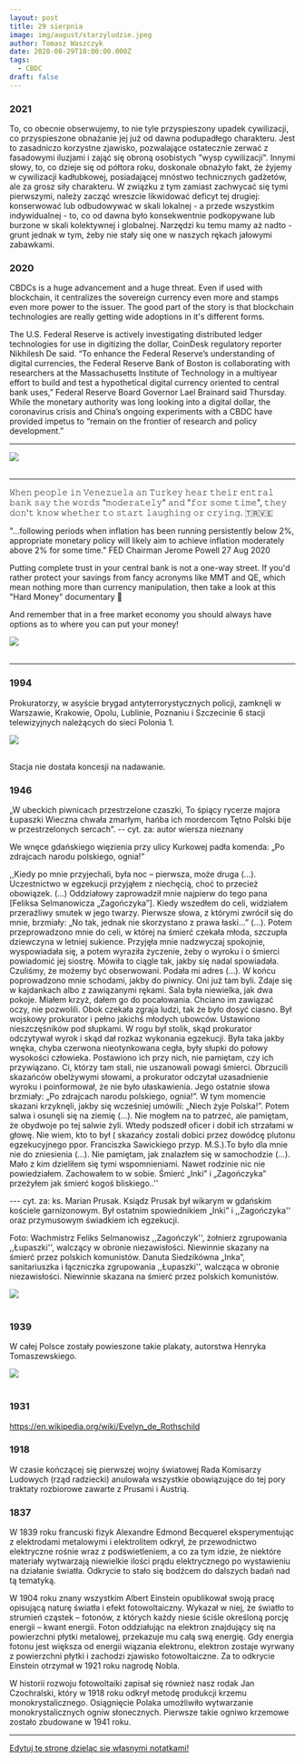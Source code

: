 ```yaml
---
layout: post
title: 29 sierpnia
image: img/august/starzyludzie.jpeg
author: Tomasz Waszczyk
date: 2020-08-29T10:00:00.000Z
tags:
  - CBDC
draft: false
---
```


### 2021

To, co obecnie obserwujemy, to nie tyle przyspieszony upadek cywilizacji, co przyspieszone obnażanie jej już od dawna podupadłego charakteru. Jest to zasadniczo korzystne zjawisko, pozwalające ostatecznie zerwać z fasadowymi iluzjami i zająć się obroną osobistych "wysp cywilizacji".
Innymi słowy, to, co dzieje się od półtora roku, doskonale obnażyło fakt, że żyjemy w cywilizacji kadłubkowej, posiadającej mnóstwo technicznych gadżetów, ale za grosz siły charakteru. W związku z tym zamiast zachwycać się tymi pierwszymi, należy zacząć wreszcie likwidować deficyt tej drugiej: konserwować lub odbudowywać w skali lokalnej - a przede wszystkim indywidualnej - to, co od dawna było konsekwentnie podkopywane lub burzone w skali kolektywnej i globalnej. Narzędzi ku temu mamy aż nadto - grunt jednak w tym, żeby nie stały się one w naszych rękach jałowymi zabawkami.

### 2020

CBDCs is a huge advancement and a huge threat. Even if used with blockchain, it centralizes the sovereign currency even more and stamps even more power to the issuer. The good part of the story is that blockchain technologies are really getting wide adoptions in it's different forms.

The U.S. Federal Reserve is actively investigating distributed ledger technologies for use in digitizing the dollar, CoinDesk regulatory reporter Nikhilesh De said. “To enhance the Federal Reserve’s understanding of digital currencies, the Federal Reserve Bank of Boston is collaborating with researchers at the Massachusetts Institute of Technology in a multiyear effort to build and test a hypothetical digital currency oriented to central bank uses,” Federal Reserve Board Governor Lael Brainard said Thursday. While the monetary authority was long looking into a digital dollar, the coronavirus crisis and China’s ongoing experiments with a CBDC have provided impetus to “remain on the frontier of research and policy development.”

---

<img src="./img/august/starzyludzie.jpeg"><br><br>

---

𝚆𝚑𝚎𝚗 𝚙𝚎𝚘𝚙𝚕𝚎 𝚒𝚗 𝚅𝚎𝚗𝚎𝚣𝚞𝚎𝚕𝚊 𝚊𝚗 𝚃𝚞𝚛𝚔𝚎𝚢 𝚑𝚎𝚊𝚛 𝚝𝚑𝚎𝚒𝚛 𝚎𝚗𝚝𝚛𝚊𝚕 𝚋𝚊𝚗𝚔 𝚜𝚊𝚢 𝚝𝚑𝚎 𝚠𝚘𝚛𝚍𝚜 "𝚖𝚘𝚍𝚎𝚛𝚊𝚝𝚎𝚕𝚢" 𝚊𝚗𝚍 "𝚏𝚘𝚛 𝚜𝚘𝚖𝚎 𝚝𝚒𝚖𝚎", 𝚝𝚑𝚎𝚢 𝚍𝚘𝚗'𝚝 𝚔𝚗𝚘𝚠 𝚠𝚑𝚎𝚝𝚑𝚎𝚛 𝚝𝚘 𝚜𝚝𝚊𝚛𝚝 𝚕𝚊𝚞𝚐𝚑𝚒𝚗𝚐 𝚘𝚛 𝚌𝚛𝚢𝚒𝚗𝚐. 🇹🇷🇻🇪

"...following periods when inflation has been running persistently below 2%, appropriate monetary policy will likely aim to achieve inflation moderately above 2% for some time." FED Chairman Jerome Powell 27 Aug 2020

Putting complete trust in your central bank is not a one-way street. If you'd rather protect your savings from fancy acronyms like MMT and QE, which mean nothing more than currency manipulation, then take a look at this "Hard Money" documentary 🎥

And remember that in a free market economy you should always have options as to where you can put your money!

<img src="./img/august/reichsmark.jpeg"><br><br>

---

### 1994

Prokuratorzy, w asyście brygad antyterrorystycznych policji, zamknęli w Warszawie, Krakowie, Opolu, Lublinie, Poznaniu i Szczecinie 6 stacji telewizyjnych należących do sieci Polonia 1.

<img src="./img/august/polonia.jpeg"><br><br>

Stacja nie dostała koncesji na nadawanie.

### 1946

„W ubeckich piwnicach przestrzelone czaszki, To śpiący rycerze majora Łupaszki Wieczna chwała zmarłym, hańba ich mordercom Tętno Polski bije w przestrzelonych sercach”.
-- cyt. za: autor wiersza nieznany

We wnęce gdańskiego więzienia przy ulicy Kurkowej padła komenda: „Po zdrajcach narodu polskiego, ognia!”

,,Kiedy po mnie przyjechali, była noc – pierwsza, może druga (...). Uczestnictwo w egzekucji przyjąłem z niechęcią, choć to przecież obowiązek. (...) Oddziałowy zaprowadził mnie najpierw do tego pana [Feliksa Selmanowicza „Zagończyka”]. Kiedy wszedłem do celi, widziałem przeraźliwy smutek w jego twarzy. Pierwsze słowa, z którymi zwrócił się do mnie, brzmiały: „No tak, jednak nie skorzystano z prawa łaski...” (...). Potem przeprowadzono mnie do celi, w której na śmierć czekała młoda, szczupła dziewczyna w letniej sukience. Przyjęła mnie nadzwyczaj spokojnie, wyspowiadała się, a potem wyraziła życzenie, żeby o wyroku i o śmierci powiadomić jej siostrę. Mówiła to ciągle tak, jakby się nadal spowiadała. Czuliśmy, że możemy być obserwowani. Podała mi adres (...). W końcu poprowadzono mnie schodami, jakby do piwnicy. Oni już tam byli. Zdaje się w kajdankach albo z zawiązanymi rękami. Sala była niewielka, jak dwa pokoje. Miałem krzyż, dałem go do pocałowania. Chciano im zawiązać oczy, nie pozwolili. Obok czekała zgraja ludzi, tak że było dosyć ciasno. Był wojskowy prokurator i pełno jakichś młodych ubowców. Ustawiono nieszczęśników pod słupkami. W rogu był stolik, skąd prokurator odczytywał wyrok i skąd dał rozkaz wykonania egzekucji. Była taka jakby wnęka, chyba czerwona nieotynkowana cegła, były słupki do połowy wysokości człowieka. Postawiono ich przy nich, nie pamiętam, czy ich przywiązano. Ci, którzy tam stali, nie uszanowali powagi śmierci. Obrzucili skazańców obelżywymi słowami, a prokurator odczytał uzasadnienie wyroku i poinformował, że nie było ułaskawienia. Jego ostatnie słowa brzmiały: „Po zdrajcach narodu polskiego, ognia!”. W tym momencie skazani krzyknęli, jakby się wcześniej umówili: „Niech żyje Polska!”. Potem salwa i osunęli się na ziemię (...). Nie mogłem na to patrzeć, ale pamiętam, że obydwoje po tej salwie żyli. Wtedy podszedł oficer i dobił ich strzałami w głowę. Nie wiem, kto to był ( skazańcy zostali dobici przez dowódcę plutonu egzekucyjnego ppor. Franciszka Sawickiego przyp. M.S.).To było dla mnie nie do zniesienia (...). Nie pamiętam, jak znalazłem się w samochodzie (...). Mało z kim dzieliłem się tymi wspomnieniami. Nawet rodzinie nic nie powiedziałem. Zachowałem to w sobie. Śmierć „Inki” i „Zagończyka” przeżyłem jak śmierć kogoś bliskiego..''

--- cyt. za: ks. Marian Prusak. Ksiądz Prusak był wikarym w gdańskim kościele garnizonowym. Był ostatnim spowiednikiem „Inki” i ,,Zagończyka'' oraz przymusowym świadkiem ich egzekucji.

Foto: Wachmistrz Feliks Selmanowisz ,,Zagończyk'', żołnierz zgrupowania ,,Łupaszki'', walczący w obronie niezawisłości. Niewinnie skazany na śmierć przez polskich komunistów.
Danuta Siedzikówna „Inka”, sanitariuszka i łączniczka zgrupowania ,,Łupaszki'', walcząca w obronie niezawisłości. Niewinnie skazana na śmierć przez polskich komunistów.

<img src="./img/august/tetno.jpg"><br><br>

### 1939

W całej Polsce zostały powieszone takie plakaty, autorstwa Henryka Tomaszewskiego.

<img src="./img/august/kazdyzolnierzem.jpeg"><br><br>

### 1931

https://en.wikipedia.org/wiki/Evelyn_de_Rothschild

### 1918

W czasie kończącej się pierwszej wojny światowej Rada Komisarzy Ludowych (rząd radziecki) anulowała wszystkie obowiązujące do tej pory traktaty rozbiorowe zawarte z Prusami i Austrią.

### 1837

W 1839 roku francuski fizyk Alexandre Edmond Becquerel eksperymentując z elektrodami metalowymi i elektrolitem odkrył, że przewodnictwo elektryczne rośnie wraz z podświetleniem, a co za tym idzie, że niektóre materiały wytwarzają niewielkie ilości prądu elektrycznego po wystawieniu na działanie światła. Odkrycie to stało się bodźcem do dalszych badań nad tą tematyką.

W 1904 roku znany wszystkim Albert Einstein opublikował swoją pracę opisującą naturę światła i efekt fotowoltaiczny. Wykazał w niej, że światło to strumień cząstek – fotonów, z których każdy niesie ściśle określoną porcję energii – kwant energii. Foton oddziałując na elektron znajdujący się na powierzchni płytki metalowej, przekazuje mu całą swą energię. Gdy energia fotonu jest większa od energii wiązania elektronu, elektron zostaje wyrwany z powierzchni płytki i zachodzi zjawisko fotowoltaiczne. Za to odkrycie Einstein otrzymał w 1921 roku nagrodę Nobla.

W historii rozwoju fotowoltaiki zapisał się również nasz rodak Jan Czochralski, który w 1918 roku odkrył metodę produkcji krzemu monokrystalicznego. Osiągnięcie Polaka umożliwiło wytwarzanie monokrystalicznych ogniw słonecznych. Pierwsze takie ogniwo krzemowe zostało zbudowane w 1941 roku.

---

<a href="https://github.com/TomaszWaszczyk/historia.waszczyk.com/edit/master/src/content/august-29.md" target="_blank">Edytuj tę stronę dzieląc się własnymi notatkami!</a>
